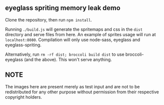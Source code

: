 
## eyeglass spriting memory leak demo

Clone the repository, then run `npm install`.

Running `./build.js` will generate the spritemaps and css in the `dist` directory and serve files from here. An example of sprites usage will run at `localhost:8080`. Compilation will only use node-sass, eyeglass and eyeglass-spriting.

Alternatively, run `rm -rf dist; broccoli build dist` to use broccoli-eyeglass (and the above). This won't serve anything.

## NOTE
The images here are present merely as test input and are not to be redistributed for any other purpose without permission from their respective copyright holders.
